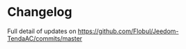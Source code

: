 Changelog
============

Full detail of updates on https://github.com/Flobul/Jeedom-TendaAC/commits/master
